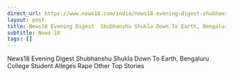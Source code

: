 ```yaml
---
direct_url: https://www.news18.com/india/news18-evening-digest-shubhanshu-shukla-down-to-earth-bengaluru-college-student-alleges-rape-other-top-stories-9442422.html
layout: post
title: News18 Evening Digest  Shubhanshu Shukla Down To Earth, Bengaluru College Student Alleges Rape   Other Top Stories
subtitle: News 18
tags: []
---
```


News18 Evening Digest  Shubhanshu Shukla Down To Earth, Bengaluru College Student Alleges Rape   Other Top Stories
